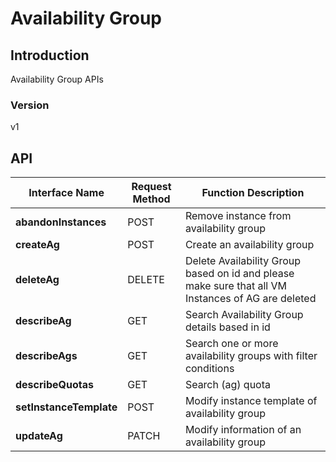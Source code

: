 # Availability Group


## Introduction
Availability Group APIs


### Version
v1


## API
|Interface Name|Request Method|Function Description|
|---|---|---|
|**abandonInstances**|POST|Remove instance from availability group|
|**createAg**|POST|Create an availability group|
|**deleteAg**|DELETE|Delete Availability Group based on id and please make sure that all VM Instances of AG are deleted|
|**describeAg**|GET|Search Availability Group details based in id|
|**describeAgs**|GET|Search one or more availability groups with filter conditions|
|**describeQuotas**|GET|Search (ag) quota|
|**setInstanceTemplate**|POST|Modify instance template of availability group|
|**updateAg**|PATCH|Modify information of an availability group|
